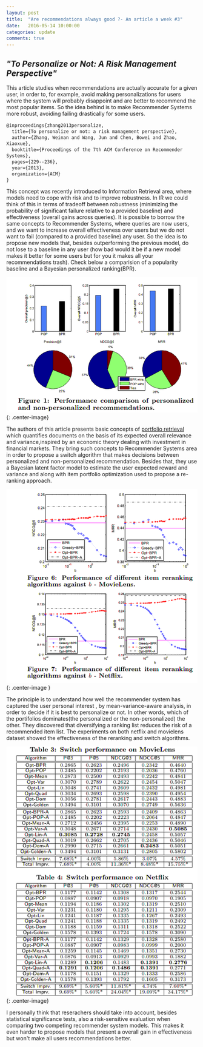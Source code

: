 ```yaml
---
layout: post
title:  "Are recommendations always good ?- An article a week #3"
date:   2016-05-14 10:00:00
categories: update
comments: true
---
```


## _"To Personalize or Not: A Risk Management Perspective"_


This article studies when recommendations are actually accurate for a given user, in order to, for example, avoid making personalizations for users where the system will probably disappoint and are better to recommend the most popular items. So the idea behind is to make Recommender Systems more robust, avoiding failing drastically for some users.

	@inproceedings{zhang2013personalize,
	  title={To personalize or not: a risk management perspective},
	  author={Zhang, Weinan and Wang, Jun and Chen, Bowei and Zhao, Xiaoxue},
	  booktitle={Proceedings of the 7th ACM Conference on Recommender Systems},
	  pages={229--236},
	  year={2013},
	  organization={ACM}
	}


This concept was recently introduced to Information Retrieval area, where models need to cope with risk and to improve robustness. In IR we could think of this in terms of tradeoff between robustness (minimizing the probability of significant failure relative to a provided baseline) and effectiveness (overall gains across queries). It is possible to borrow the same concepts to Recommender Systems, where queries are now users, and we want to increase overall effectiveness over users but we do not want to fail (compared to a provided baseline) any user. So the idea is to propose new models that, besides outperforming the previous model, do not lose to a baseline in any user (how bad would it be if a new model makes it better for some users but for you it makes all your recommendations trash). Check below a comparision of a popularity baseline and a Bayesian personalized ranking(BPR).

![pop_bpr](/images/pop_bpr.png){: .center-image}

The authors of this article presents basic concepts of [portfolio retrieval](http://web4.cs.ucl.ac.uk/staff/jun.wang/papers/2009-sigir09-portfoliotheory.pdf) which quantifies documents on the basis of its expected overall relevance and variance,inspired by an economic theory dealing with investment in financial markets. They bring such concepts to Recommender Systems area in order to propose a switch algorithm that makes decisions between personalized and non-personalized recommendation. Besides that, they use a Bayesian latent factor model to estimate the user expected reward and variance and along with item portfolio optimization used to propose a re-ranking approach.

![reranking](/images/reranking.png ){: .center-image  }

The principle is to understand how well the recommender system has captured the user personal interest , by mean-variance-aware analysis, in order to decide if it is best to personalize or not. In other words, which of the portifolios dominates(the personalized or the non-personalized) the other. They discovered that diversifying a ranking list reduces the risk of a recommended item list. The experiments on both netflix and movielens dataset showed the effectiveness of the reranking and switch algorithms. 

![switch_perf](/images/switch_performance.png){: .center-image}


I personally think that reserachers should take into account, besides statistical significance tests, also a risk-sensitive evaluation when comparing two competing recommender system models. This makes it even harder to propose models that present a overall gain in effectiveness but won't make all users recommendations better.
